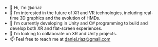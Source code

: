 - 👋 Hi, I’m @driaz
- 👀 I’m interested in the future of XR and VR technologies, including real-time 3D graphics and the evolution of HMDs.
- 🌱 I’m currently developing in Unity and C# programming to build and develop both XR and flat-screen experiences.
- 💞️ I’m looking to collaborate on XR and Unity projects.
- 📫 Feel free to reach me at daniel.riaz@gmail.com

<!---
driaz/driaz is a ✨ special ✨ repository because its `README.md` (this file) appears on your GitHub profile.
You can click the Preview link to take a look at your changes.
--->
